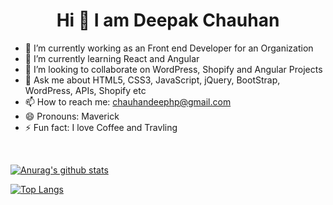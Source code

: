 <h1 style="text-align:center"> Hi 👋 I am Deepak Chauhan</h1>

- 🔭 I’m currently working as an Front end Developer for an Organization
- 🌱 I’m currently learning React and Angular
- 👯 I’m looking to collaborate on WordPress, Shopify and Angular Projects
- 💬 Ask me about HTML5, CSS3, JavaScript, jQuery, BootStrap, WordPress, APIs, Shopify etc
- 📫 How to reach me: <a href="mailto:chauhandeephp@gmail.com">chauhandeephp@gmail.com</a>
- 😄 Pronouns: Maverick
- ⚡ Fun fact: I love Coffee and Travling

<br>

[![Anurag's github stats](https://github-readme-stats.vercel.app/api?username=maverickdeepak&show_icons=true&theme=radical)](https://github.com/maverickdeepak/github-readme-stats)
<br>

[![Top Langs](https://github-readme-stats.vercel.app/api/top-langs/?username=maverickdeepak&layout=compact)](https://github.com/maverickdeepak/github-readme-stats)

